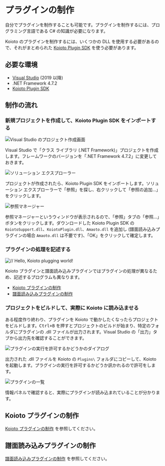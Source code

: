 # プラグインの制作

自分でプラグインを制作することも可能です。プラグインを制作するには、プログラミング言語である C# の知識が必要になります。

Koioto のプラグインを制作するには、いくつかの DLL を使用する必要があるので、それがまとめられた [Koioto Plugin SDK](https://github.com/Koioto/KoiotoPluginSDK) を使う必要があります。

## 必要な環境

- [Visual Studio](https://visualstudio.microsoft.com/ja/vs/) (2019 以降)
- .NET Framework 4.7.2
- [Koioto Plugin SDK](https://github.com/Koioto/KoiotoPluginSDK)

## 制作の流れ

### 新規プロジェクトを作成して、Koioto Plugin SDK をインポートする

![Visual Studio のプロジェクト作成画面](/images/plugin/create-project.png)

Visual Studio で「クラス ライブラリ (.NET Framework)」プロジェクトを作成します。フレームワークのバージョンを「.NET Framework 4.7.2」に変更しておきます。

![ソリューション エクスプローラー](/images/plugin/solution-explorer.png)

プロジェクトが作成されたら、Koioto Plugin SDK をインポートします。ソリューション エクスプローラーで「参照」を探し、右クリックして「参照の追加...」をクリックします。

![参照マネージャー](/images/plugin/reference-manager.png)

参照マネージャーというウィンドウが表示されるので、「参照」タブの「参照...」ボタンをクリックします。ダウンロードした Koioto Plugin SDK の ``KoiotoSupport.dll``、``KoiotoPlugin.dll``、``Amaoto.dll`` を追加し (譜面読み込みプラグインの場合 ``Amaoto.dll`` は不要です)、「OK」をクリックして確定します。

### プラグインの処理を記述する

![// Hello, Koioto plugging world!](/images/plugin/hello-world.png)

Koioto プラグインと譜面読み込みプラグインではプラグインの処理が異なるため、記述するプログラムも異なります。

- [Koioto プラグインの制作](#koioto-プラグインの制作)
- [譜面読み込みプラグインの制作](#譜面読み込みプラグインの制作)

### プロジェクトをビルドして、実際に Koioto に読み込ませる

ある程度作り終わり、プラグインを Koioto で動かしたくなったらプロジェクトをビルドします。<kbd>Ctrl+B</kbd> を押すとプロジェクトのビルドが始まり、特定のフォルダにプラグインの .dll ファイルが出力されます。Visual Studio の「出力」タブから出力先を確認することができます。

![プラグインの実行を許可するかどうかのダイアログ](/images/plugin/task-dialog.png)

出力された .dll ファイルを Koioto の ``Plugins\`` フォルダにコピーして、Koioto を起動します。プラグインの実行を許可するかどうか訊かれるので許可をします。

![プラグインの一覧](/images/plugin/plugin-list.png)

情報パネルで確認すると、実際にプラグインが読み込まれていることが分かります。

## Koioto プラグインの制作

[Koioto プラグインの制作](./making-koioto-plugin.html) を参照してください。

## 譜面読み込みプラグインの制作

[譜面読み込みプラグインの制作](./making-chartreader-plugin.html) を参照してください。